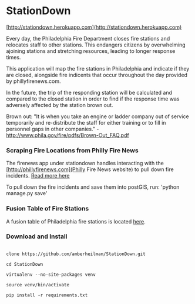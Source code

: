 StationDown
===========

[http://stationdown.herokuapp.com](http://stationdown.herokuapp.com)

Every day, the Philadelphia Fire Department closes fire stations and relocates staff to other stations. This endangers citizens by overwhelming ajoining stations and stretching resources, leading to longer response times.

This application will map the fire stations in Philadelphia and indicate if they are closed, alongside fire indicents that occur throughout the day provided by phillyfirenews.com. 

In the future, the trip of the responding station will be calculated and compared to the closed station in order to find if the response time was adversely affected by the station brown out.

Brown out: "It is when you take an engine or ladder company out of service temporarily and re-distribute the staff for either training or to fill in personnel gaps in other companies." -http://www.phila.gov/fire/pdfs/Brown-Out_FAQ.pdf


### Scraping Fire Locations from Philly Fire News

The firenews app under stationdown handles interacting with the [http://phillyfirenews.com](Philly Fire News website) to pull down fire incidents. [Read more here](stationdown/firenews/README.md)

To pull down the fire incidents and save them into postGIS, run: 'python manage.py save'

### Fusion Table of Fire Stations

A fusion table of Philadelphia fire stations is located 
[here](https://www.google.com/fusiontables/embedviz?q=select+col3+from+1HY9mXeOfgIZ4GYv5gUaI4zi6xPlafyPrFWA7dwU&viz=MAP&h=false&lat=39.95709485745125&lng=-75.10653457187499&t=1&z=11&l=col3&y=2&tmplt=3&hml=GEOCODABLEG).

### Download and Install

<pre><code>
clone https://github.com/amberheilman/StationDown.git

cd StationDown

virtualenv --no-site-packages venv

source venv/bin/activate

pip install -r requirements.txt
</code></pre>
